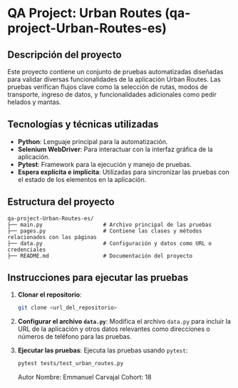 # QA Project: Urban Routes (qa-project-Urban-Routes-es)

## Descripción del proyecto
Este proyecto contiene un conjunto de pruebas automatizadas diseñadas para validar diversas funcionalidades de la aplicación Urban Routes. Las pruebas verifican flujos clave como la selección de rutas, modos de transporte, ingreso de datos, y funcionalidades adicionales como pedir helados y mantas.

## Tecnologías y técnicas utilizadas
- **Python**: Lenguaje principal para la automatización.
- **Selenium WebDriver**: Para interactuar con la interfaz gráfica de la aplicación.
- **Pytest**: Framework para la ejecución y manejo de pruebas.
- **Espera explícita e implícita**: Utilizadas para sincronizar las pruebas con el estado de los elementos en la aplicación.

## Estructura del proyecto
```
qa-project-Urban-Routes-es/
├── main.py                   # Archivo principal de las pruebas
├── pages.py                  # Contiene las clases y métodos relacionados con las páginas
├── data.py                   # Configuración y datos como URL o credenciales
├── README.md                 # Documentación del proyecto
```

## Instrucciones para ejecutar las pruebas

1. **Clonar el repositorio**:
   ```bash
   git clone <url_del_repositorio>
   ```

2. **Configurar el archivo `data.py`**:
   Modifica el archivo `data.py` para incluir la URL de la aplicación y otros datos relevantes como direcciones o números de teléfono para las pruebas.

3. **Ejecutar las pruebas**:
   Ejecuta las pruebas usando `pytest`:
   ```bash
   pytest tests/test_urban_routes.py
   ```
   Autor
Nombre: Emmanuel Carvajal
Cohort: 18